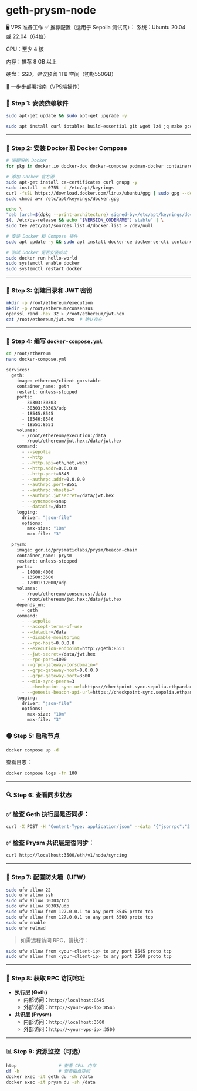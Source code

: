 # geth-prysm-node

🖥️ VPS 准备工作
✅ 推荐配置（适用于 Sepolia 测试网）：
系统：Ubuntu 20.04 或 22.04（64位）

CPU：至少 4 核

内存：推荐 8 GB 以上

硬盘：SSD，建议预留 1TB 空间（初期550GB）

🚀 一步步部署指南（VPS端操作）

### 🧱 Step 1: 安装依赖软件

```bash
sudo apt-get update && sudo apt-get upgrade -y

sudo apt install curl iptables build-essential git wget lz4 jq make gcc nano automake autoconf tmux htop nvme-cli libgbm1 pkg-config libssl-dev libleveldb-dev tar clang bsdmainutils ncdu unzip -y
```

---

### 🐳 Step 2: 安装 Docker 和 Docker Compose

```bash
# 清理旧的 Docker
for pkg in docker.io docker-doc docker-compose podman-docker containerd runc; do sudo apt-get remove -y $pkg; done

# 添加 Docker 官方源
sudo apt-get install ca-certificates curl gnupg -y
sudo install -m 0755 -d /etc/apt/keyrings
curl -fsSL https://download.docker.com/linux/ubuntu/gpg | sudo gpg --dearmor -o /etc/apt/keyrings/docker.gpg
sudo chmod a+r /etc/apt/keyrings/docker.gpg

echo \
"deb [arch=$(dpkg --print-architecture) signed-by=/etc/apt/keyrings/docker.gpg] https://download.docker.com/linux/ubuntu \
$(. /etc/os-release && echo "$VERSION_CODENAME") stable" | \
sudo tee /etc/apt/sources.list.d/docker.list > /dev/null

# 安装 Docker 和 Compose 插件
sudo apt update -y && sudo apt install docker-ce docker-ce-cli containerd.io docker-buildx-plugin docker-compose-plugin -y

# 测试 Docker 是否安装成功
sudo docker run hello-world
sudo systemctl enable docker
sudo systemctl restart docker
```

---

### 📂 Step 3: 创建目录和 JWT 密钥

```bash
mkdir -p /root/ethereum/execution
mkdir -p /root/ethereum/consensus
openssl rand -hex 32 > /root/ethereum/jwt.hex
cat /root/ethereum/jwt.hex  # 确认存在
```

---

### 📝 Step 4: 编写 `docker-compose.yml`

```bash
cd /root/ethereum
nano docker-compose.yml
```

```bash
services:
  geth:
    image: ethereum/client-go:stable
    container_name: geth
    restart: unless-stopped
    ports:
      - 30303:30303
      - 30303:30303/udp
      - 18545:8545
      - 18546:8546
      - 18551:8551
    volumes:
      - /root/ethereum/execution:/data
      - /root/ethereum/jwt.hex:/data/jwt.hex
    command:
      - --sepolia
      - --http
      - --http.api=eth,net,web3
      - --http.addr=0.0.0.0
      - --http.port=8545
      - --authrpc.addr=0.0.0.0
      - --authrpc.port=8551
      - --authrpc.vhosts=*
      - --authrpc.jwtsecret=/data/jwt.hex
      - --syncmode=snap
      - --datadir=/data
    logging:
      driver: "json-file"
      options:
        max-size: "10m"
        max-file: "3"

  prysm:
    image: gcr.io/prysmaticlabs/prysm/beacon-chain
    container_name: prysm
    restart: unless-stopped
    ports:
      - 14000:4000
      - 13500:3500
      - 12001:12000/udp
    volumes:
      - /root/ethereum/consensus:/data
      - /root/ethereum/jwt.hex:/data/jwt.hex
    depends_on:
      - geth
    command:
      - --sepolia
      - --accept-terms-of-use
      - --datadir=/data
      - --disable-monitoring
      - --rpc-host=0.0.0.0
      - --execution-endpoint=http://geth:8551
      - --jwt-secret=/data/jwt.hex
      - --rpc-port=4000
      - --grpc-gateway-corsdomain=*
      - --grpc-gateway-host=0.0.0.0
      - --grpc-gateway-port=3500
      - --min-sync-peers=3
      - --checkpoint-sync-url=https://checkpoint-sync.sepolia.ethpandaops.io
      - --genesis-beacon-api-url=https://checkpoint-sync.sepolia.ethpandaops.io
    logging:
      driver: "json-file"
      options:
        max-size: "10m"
        max-file: "3"
```

### 🟢 Step 5: 启动节点

```bash
docker compose up -d
```

查看日志：

```bash
docker compose logs -fn 100
```

---

### 🔍 Step 6: 查看同步状态

### ✅ 检查 Geth 执行层是否同步：

```bash
curl -X POST -H "Content-Type: application/json" --data '{"jsonrpc":"2.0","method":"eth_syncing","params":[],"id":1}' http://localhost:8545
```

### ✅ 检查 Prysm 共识层是否同步：

```bash
curl http://localhost:3500/eth/v1/node/syncing
```

---

### 🔐 Step 7: 配置防火墙（UFW）

```bash
sudo ufw allow 22
sudo ufw allow ssh
sudo ufw allow 30303/tcp
sudo ufw allow 30303/udp
sudo ufw allow from 127.0.0.1 to any port 8545 proto tcp
sudo ufw allow from 127.0.0.1 to any port 3500 proto tcp
sudo ufw enable
sudo ufw reload
```

> 如需远程访问 RPC，请执行：
> 

```bash
sudo ufw allow from <your-client-ip> to any port 8545 proto tcp
sudo ufw allow from <your-client-ip> to any port 3500 proto tcp
```

---

### 📡 Step 8: 获取 RPC 访问地址

- **执行层 (Geth)**
    - 内部访问：`http://localhost:8545`
    - 外部访问：`http://<your-vps-ip>:8545`
- **共识层 (Prysm)**
    - 内部访问：`http://localhost:3500`
    - 外部访问：`http://<your-vps-ip>:3500`

---

### 📊 Step 9: 资源监控（可选）

```bash
htop                # 查看 CPU、内存
df -h               # 查看磁盘空间
docker exec -it geth du -sh /data
docker exec -it prysm du -sh /data
```
